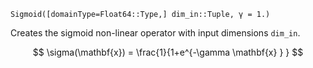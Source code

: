 `Sigmoid([domainType=Float64::Type,] dim_in::Tuple, γ = 1.)`

Creates the sigmoid non-linear operator with input dimensions `dim_in`.

$$
\sigma(\mathbf{x}) = \frac{1}{1+e^{-\gamma \mathbf{x} } }
$$
